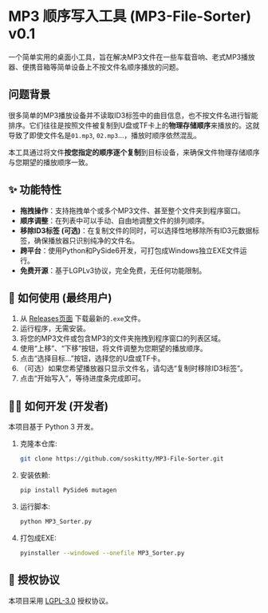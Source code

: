 ﻿# MP3 顺序写入工具 (MP3-File-Sorter) v0.1

一个简单实用的桌面小工具，旨在解决MP3文件在一些车载音响、老式MP3播放器、便携音箱等简单设备上不按文件名顺序播放的问题。

## 问题背景
很多简单的MP3播放设备并不读取ID3标签中的曲目信息，也不按文件名进行智能排序。它们往往是按照文件被复制到U盘或TF卡上的**物理存储顺序**来播放的。这就导致了即使文件名是`01.mp3`, `02.mp3`...，播放时顺序依然混乱。

本工具通过将文件**按您指定的顺序逐个复制**到目标设备，来确保文件物理存储顺序与您期望的播放顺序一致。

## ✨ 功能特性
* **拖拽操作**：支持拖拽单个或多个MP3文件、甚至整个文件夹到程序窗口。
* **顺序调整**：在列表中可以手动、自由地调整文件的排列顺序。
* **移除ID3标签 (可选)**：在复制文件的同时，可以选择性地移除所有ID3元数据标签，确保播放器只识别纯净的文件名。
* **跨平台**：使用Python和PySide6开发，可打包成Windows独立EXE文件运行。
* **免费开源**：基于LGPLv3协议，完全免费，无任何功能限制。

## 🚀 如何使用 (最终用户)
1.  从 [Releases页面](https://github.com/soskitty/MP3-File-Sorter/releases) 下载最新的`.exe`文件。
2.  运行程序，无需安装。
3.  将您的MP3文件或包含MP3的文件夹拖拽到程序窗口的列表区域。
4.  使用“上移”、“下移”按钮，将文件调整为您期望的播放顺序。
5.  点击“选择目标...”按钮，选择您的U盘或TF卡。
6.  （可选）如果您希望播放器只显示文件名，请勾选“复制时移除ID3标签”。
7.  点击“开始写入”，等待进度条完成即可。

## 👨‍💻 如何开发 (开发者)
本项目基于 Python 3 开发。

1.  克隆本仓库:
    ```bash
    git clone https://github.com/soskitty/MP3-File-Sorter.git
    ```
2.  安装依赖:
    ```bash
    pip install PySide6 mutagen
    ```
3.  运行脚本:
    ```bash
    python MP3_Sorter.py
    ```
4.  打包成EXE:
    ```bash
    pyinstaller --windowed --onefile MP3_Sorter.py
    ```

## 📄 授权协议
本项目采用 [LGPL-3.0](https://www.gnu.org/licenses/lgpl-3.0.en.html) 授权协议。
